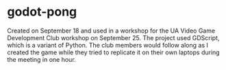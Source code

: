 # godot-pong

Created on September 18 and used in a workshop for the UA Video Game Development Club workshop on September 25.
The project used GDScript, which is a variant of Python. 
The club members would follow along as I created the game while they tried to replicate it on their own laptops during the meeting in one hour.
